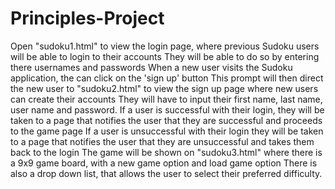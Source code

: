 # Principles-Project
Open "sudoku1.html" to view the login page, where previous Sudoku users will be able to login to their accounts
They will be able to do so by entering there usernames and passwords
When a new user visits the Sudoku application, the can click on the 'sign up' button
This prompt will then direct the new user to "sudoku2.html" to view the sign up page where new users can create their accounts
They will have to input their first name, last name, user name and password. 
If a user is successful with their login, they will be taken to a page that notifies the user that they are successful and proceeds to the game page
If a user is unsuccessful with their login they will be taken to a page that notifies the user that they are unsuccessful and takes them back to the login
The game will be shown on "sudoku3.html" where there is a 9x9 game board, with a new game option and load game option
There is also a drop down list, that allows the user to select their preferred difficulty.
